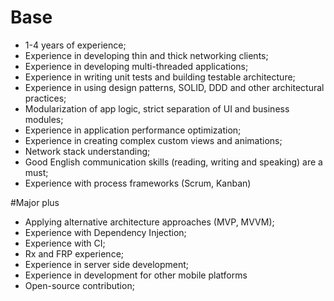 # Base
* 1-4 years of experience;
* Experience in developing thin and thick networking clients;
* Experience in developing multi-threaded applications;
* Experience in writing unit tests and building testable architecture;
* Experience in using design patterns, SOLID, DDD and other architectural practices;
* Modularization of app logic, strict separation of UI and business modules;
* Experience in application performance optimization;
* Experience in creating complex custom views and animations; 
* Network stack understanding;
* Good English communication skills (reading, writing and speaking) are a must;
* Experience with process frameworks (Scrum, Kanban)

#Major plus
* Applying alternative architecture approaches (MVP, MVVM);
* Experience with Dependency Injection;
* Experience with CI;
* Rx and FRP experience;
* Experience in server side development;
* Experience in development for other mobile platforms
* Open-source contribution;
